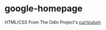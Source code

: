 # google-homepage
HTML/CSS
From The Odin Project's [curriculum](http://www.theodinproject.com/courses/web-development-101/lessons/html-css)
